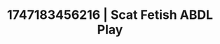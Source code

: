---
categories:
- Intimate moaning
- Sapphic desires
- Real amateur
- Sensual slow talk
- Hidden desires
image: /assets/images/1747183456216.jpg
layout: post
seo:
  description: Featured content with high-quality ABDL Play, Scat Fetish. HD images
    available.
  keywords: ABDL Play, Scat Fetish
  og_image: /assets/images/1747183456216.jpg
  schema_type: VisualArtwork
tags:
- '#1747183456216'
- ABDL Play
- Scat Fetish
title: 1747183456216 | Scat Fetish ABDL Play
---
